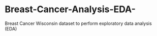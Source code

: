 # Breast-Cancer-Analysis-EDA-
Breast Cancer Wisconsin dataset to perform exploratory data analysis (EDA)
